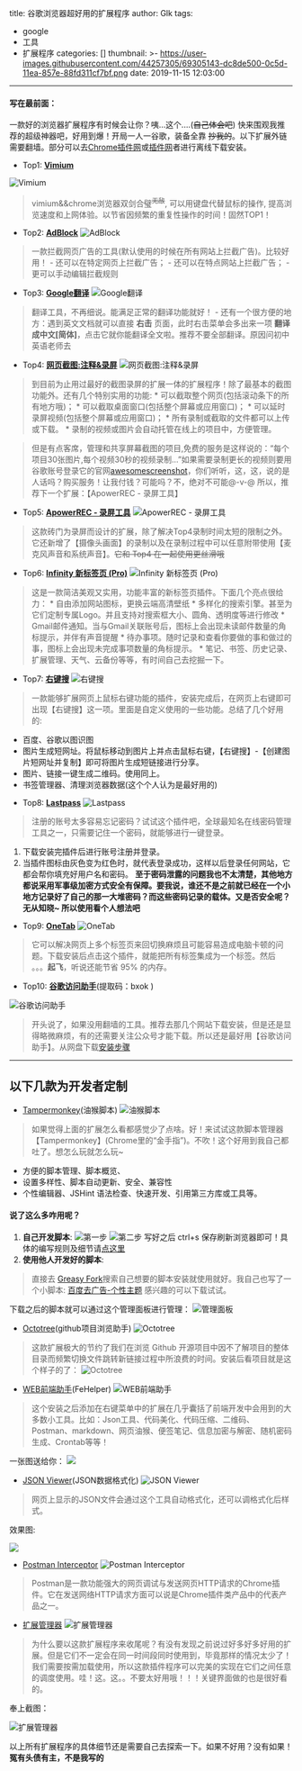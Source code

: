 title: 谷歌浏览器超好用的扩展程序
author: Glk
tags:
  - google
  - 工具
  - 扩展程序
categories: []
thumbnail: >-
  https://user-images.githubusercontent.com/44257305/69305143-dc8de500-0c5d-11ea-857e-88fd311cf7bf.png
date: 2019-11-15 12:03:00
---
#### 写在最前面：
一款好的浏览器扩展程序有时候会让你？咦...这个....(~~自己体会吧~~) 快来围观我推荐的超级神器吧，好用到爆！开局一人一谷歌，装备全靠 ~~抄我的~~。以下扩展外链需要翻墙。部分可以去[Chrome插件网](http://chromecj.com/)或[插件网](http://www.cnplugins.com/)者进行离线下载安装。
- Top1: **[Vimium](https://chrome.google.com/webstore/detail/vimium/dbepggeogbaibhgnhhndojpepiihcmeb?hl=zh-CN)**
<!-- more -->

![Vimium](https://user-images.githubusercontent.com/44257305/69305127-d992f480-0c5d-11ea-9717-a32e2b7ef941.png)
> vimium&&chrome浏览器双剑合璧<sup>~~无敌~~</sup>, 可以用键盘代替鼠标的操作, 提高浏览速度和上网体验。以节省因频繁的重复性操作的时间！固然TOP1！


- Top2: **[AdBlock](https://chrome.google.com/webstore/detail/adblock-%E2%80%94-best-ad-blocker/gighmmpiobklfepjocnamgkkbiglidom)**
![AdBlock](https://user-images.githubusercontent.com/44257305/69305121-d7c93100-0c5d-11ea-906d-f633c2bbf4ad.png)
> 一款拦截网页广告的工具(默认使用的时候在所有网站上拦截广告)。比较好用！
	- 还可以在特定网页上拦截广告；
	- 还可以在特点网站上拦截广告；
    - 更可以手动编辑拦截规则     		


- Top3: **[Google翻译](https://chrome.google.com/webstore/detail/google-translate/aapbdbdomjkkjkaonfhkkikfgjllcleb)**
![Google翻译](https://user-images.githubusercontent.com/44257305/69305119-d7309a80-0c5d-11ea-81db-d67e536b3537.png)
> 翻译工具，不再细说。能满足正常的翻译功能就好！
	- 还有一个很方便的地方：遇到英文文档就可以直接 **右击** 页面，此时右击菜单会多出来一项 **翻译成中文[简体]**，点击它就你能翻译全文啦。推荐不要全部翻译。原因问初中英语老师去 


- Top4: **[网页截图:注释&录屏](https://chrome.google.com/webstore/detail/awesome-screenshot-screen/nlipoenfbbikpbjkfpfillcgkoblgpmj)**
![网页截图:注释&录屏](https://user-images.githubusercontent.com/44257305/69305140-dbf54e80-0c5d-11ea-9619-7a249c8031b5.png)
> 到目前为止用过最好的截图录屏的扩展一体的扩展程序！除了最基本的截图功能外。还有几个特别实用的功能:
	* 可以截取整个网页(包括滚动条下的所有地方哦)；
	* 可以截取桌面窗口(包括整个屏幕或应用窗口)；
	* 可以延时录屏视频(包括整个屏幕或应用窗口)；
	* 所有录制或截取的文件都可以上传或下载。
	* 录制的视频或图片会自动托管在线上的项目中，方便管理。
    
> 但是有点客席，管理和共享屏幕截图的项目,免费的服务是这样说的：“每个项目30张图片,每个视频30秒的视频录制...”如果需要录制更长的视频则要用谷歌账号登录它的官网[awesomescreenshot](https://www.awesomescreenshot.com/pricing?from=video)，你们听听，这，这，说的是人话吗？购买服务！让我付钱？可能吗？不，绝对不可能@-v-@ 所以，推荐下一个扩展：【ApowerREC - 录屏工具】


- Top5: **[ApowerREC - 录屏工具](https://chrome.google.com/webstore/detail/apowerrec-screen-video-re/plnnpndcgjokianndhalbgnpcbkbehmp)**
![ApowerREC - 录屏工具](https://user-images.githubusercontent.com/44257305/69305130-da2b8b00-0c5d-11ea-8814-e6c36770c45a.png)
> 这款砖门为录屏而设计的扩展，除了解决Top4录制时间太短的限制之外。它还新增了【摄像头画面】的录制以及在录制过程中可以任意附带使用【麦克风声音和系统声音】。~~它和 Top4 在一起使用更丝滑哦~~


- Top6: **[Infinity 新标签页 (Pro)](https://chrome.google.com/webstore/detail/infinity-new-tab-pro/nnnkddnnlpamobajfibfdgfnbcnkgngh)**
![Infinity 新标签页 (Pro)](https://user-images.githubusercontent.com/44257305/69305136-db5cb800-0c5d-11ea-9220-cdf968a19f21.png)
> 这是一款简洁美观又实用，功能丰富的新标签页插件。下面几个亮点很给力：
	* 自由添加网站图标，更换云端高清壁纸
	* 多样化的搜索引擎。甚至为它们定制专属Logo。并且支持对搜索框大小、圆角、透明度等进行修改
	* Gmail邮件通知。当与Gmail关联账号后，图标上会出现未读邮件数量的角标提示，并伴有声音提醒
	* 待办事项。随时记录和查看你要做的事和做过的事，图标上会出现未完成事项数量的角标提示。
	* 笔记、书签、历史记录、扩展管理、天气、云备份等等，有时间自己去挖掘一下。
    
    
- Top7: **[右键搜](https://chrome.google.com/webstore/detail/context-menus/phlfmkfpmphogkomddckmggcfpmfchpn)**
![右键搜](https://user-images.githubusercontent.com/44257305/69305120-d7c93100-0c5d-11ea-8736-d3e43fbb7950.png)
> 一款能够扩展网页上鼠标右键功能的插件，安装完成后，在网页上右键即可出现【右键搜】这一项。里面是自定义使用的一些功能。总结了几个好用的:
  * 百度、谷歌以图识图
  * 图片生成短网址。将鼠标移动到图片上并点击鼠标右键，【右键搜】-【创建图片短网址并复制】即可将图片生成短链接进行分享。
  * 图片、链接一键生成二维码。使用同上。
  * 书签管理器、清理浏览器数据(这个个人认为是最好用的)


- Top8: **[Lastpass](https://chrome.google.com/webstore/detail/lastpass-free-password-ma/hdokiejnpimakedhajhdlcegeplioahd)**
![Lastpass](https://user-images.githubusercontent.com/44257305/69305139-dbf54e80-0c5d-11ea-9391-25faea1f5a83.png)
> 注册的账号太多容易忘记密码？试试这个插件吧，全球最知名在线密码管理工具之一，只需要记住一个密码，就能够进行一键登录。
1. 下载安装完插件后进行账号注册并登录。
2. 当插件图标由灰色变为红色时，就代表登录成功，这样以后登录任何网站，它都会帮你填充好用户名和密码。
__至于密码泄露的问题我也不太清楚，其他地方都说采用军事级加密方式安全有保障。要我说，谁还不是之前就已经在一个小地方记录好了自己的那一大堆密码？而这些密码记录的载体。又是否安全呢？无从知晓~ 所以使用看个人想法吧__


- Top9: **[OneTab](https://chrome.google.com/webstore/detail/onetab/chphlpgkkbolifaimnlloiipkdnihall)**
![OneTab](https://user-images.githubusercontent.com/44257305/69305145-dd267b80-0c5d-11ea-84eb-36ba93a88697.png)
> 它可以解决网页上多个标签页来回切换麻烦且可能容易造成电脑卡顿的问题。下载安装后点击这个插件，就能把所有标签集成为一个标签。然后 。。。**起飞**，听说还能节省 95% 的内存。


- Top10: **[谷歌访问助手](https://pan.baidu.com/s/1f23c3P71XU3F6QzT2BjK8g)**(提取码：bxok )

![谷歌访问助手](https://user-images.githubusercontent.com/44257305/69305117-d6980400-0c5d-11ea-9ad0-ef2ec41e7ce2.jpg)
> 开头说了，如果没用翻墙的工具。推荐去那几个网站下载安装，但是还是显得略微麻烦，有的还需要关注公众号才能下载。所以还是最好用【谷歌访问助手】。从网盘下载[安装步骤](https://www.liumingye.cn/archives/302.html/comment-page-1)


___
## 以下几款为开发者定制

- [Tampermonkey](https://chrome.google.com/webstore/detail/tampermonkey/dhdgffkkebhmkfjojejmpbldmpobfkfo)(油猴脚本)
![油猴脚本](https://user-images.githubusercontent.com/44257305/69305131-da2b8b00-0c5d-11ea-81cc-69d346b7fa80.png)
> 如果觉得上面的扩展怎么看都感觉少了点啥。好！来试试这款脚本管理器【Tampermonkey】(Chrome里的“金手指”)。不吹！这个好用到我自己都吐了。想怎么玩就怎么玩~
  * 方便的脚本管理、脚本概览、
  * 设置多样性、脚本自动更新、安全、兼容性
  * 个性编辑器、JSHint 语法检查、快速开发、引用第三方库或工具等。

#### 说了这么多咋用呢？
1. __自己开发脚本__: 
![第一步](https://user-images.githubusercontent.com/44257305/69305118-d7309a80-0c5d-11ea-9bee-36d4bd326d36.png)
![第二步](https://user-images.githubusercontent.com/44257305/69305135-db5cb800-0c5d-11ea-8080-29a97bc5edd7.png)
写好之后 ctrl+s 保存刷新浏览器即可！具体的编写规则及细节请[点这里](https://www.jianshu.com/p/cf3f8d20bbfc)
2. __使用他人开发好的脚本__:
 > 直接去 [Greasy Fork](https://greasyfork.org/zh-CN)搜索自己想要的脚本安装就使用就好。我自己也写了一个小脚本: [百度去广告-个性主题](https://greasyfork.org/zh-CN/scripts/391989-%E7%99%BE%E5%BA%A6%E5%8E%BB%E5%B9%BF%E5%91%8A-%E6%90%9C%E7%B4%A2%E9%A1%B5%E5%8E%BB%E5%8F%B3%E8%BE%B9%E6%A0%8F%E6%8E%A8%E8%8D%90%E5%86%85%E5%AE%B9-%E4%B8%AA%E6%80%A7%E6%8E%92%E7%89%88%E4%B8%BB%E9%A2%98) 感兴趣的可以下载试试。
 
 下载之后的脚本就可以通过这个管理面板进行管理：
 ![管理面板](https://user-images.githubusercontent.com/44257305/69305125-d8fa5e00-0c5d-11ea-97e3-85dcf4c532f6.png)

- [Octotree](https://www.octotree.io/)(github项目浏览助手)
![Octotree](https://user-images.githubusercontent.com/44257305/69305134-dac42180-0c5d-11ea-87de-1d33d9097e95.png)
> 这款扩展极大的节约了我们在浏览 Github 开源项目中因不了解项目的整体目录而频繁切换文件跳转新链接过程中所浪费的时间。安装后看项目就是这个样子的了：
![Octotree](https://user-images.githubusercontent.com/44257305/69305113-d5ff6d80-0c5d-11ea-89a9-de5ea49421b9.png)


- [WEB前端助手](https://chrome.google.com/webstore/detail/web%E5%89%8D%E7%AB%AF%E5%8A%A9%E6%89%8Bfehelper/pkgccpejnmalmdinmhkkfafefagiiiad?hl=zh-CN)(FeHelper)
![WEB前端助手](https://user-images.githubusercontent.com/44257305/69305116-d6980400-0c5d-11ea-922f-aaccbf391a80.png)
> 这个安装之后添加在右键菜单中的扩展在几乎囊括了前端开发中会用到的大多数小工具。比如：Json工具、代码美化、代码压缩、二维码、Postman、markdown、网页油猴、便签笔记、信息加密与解密、随机密码生成、Crontab等等！

一张图送给你：
![](https://user-images.githubusercontent.com/44257305/69305123-d861c780-0c5d-11ea-8685-e7850692e1e3.png)



- [JSON Viewer](https://chrome.google.com/webstore/detail/json-viewer/gbmdgpbipfallnflgajpaliibnhdgobh?hl=zh-CN)(JSON数据格式化)
![JSON Viewer](https://user-images.githubusercontent.com/44257305/69305133-dac42180-0c5d-11ea-9bc0-4e8c7766ca8c.png)
> 网页上显示的JSON文件会通过这个工具自动格式化，还可以调格式化后样式。

效果图:

![](https://user-images.githubusercontent.com/44257305/69305138-dbf54e80-0c5d-11ea-8671-69f63f151e0d.png)


- [Postman Interceptor](https://chrome.google.com/webstore/detail/postman-interceptor/aicmkgpgakddgnaphhhpliifpcfhicfo)
![Postman Interceptor](https://user-images.githubusercontent.com/44257305/69305124-d8fa5e00-0c5d-11ea-8b29-79350301884e.png)
> Postman是一款功能强大的网页调试与发送网页HTTP请求的Chrome插件。它在发送网络HTTP请求方面可以说是Chrome插件类产品中的代表产品之一。
 
 
- [扩展管理器](https://chrome.google.com/webstore/detail/extension-manager/gjldcdngmdknpinoemndlidpcabkggco)
![扩展管理器](https://user-images.githubusercontent.com/44257305/69305142-dc8de500-0c5d-11ea-9e90-06c59d44a8fe.png)
> 为什么要以这款扩展程序来收尾呢？有没有发现之前说过好多好多好用的扩展。但是它们不一定会在同一时间段同时使用到，毕竟那样的情况太少了！我们需要按需加载使用，所以这款插件程序可以完美的实现在它们之间任意的调度使用。哇！这。这。。不要太好用哦！！！关键界面做的也是很好看的。

奉上截图：

![扩展管理器](https://user-images.githubusercontent.com/44257305/69305109-d5ff6d80-0c5d-11ea-852e-17b41c3bb4ab.png)


以上所有扩展程序的具体细节还是需要自己去探索一下。如果不好用？没有如果！
__冤有头债有主，不是我写的__